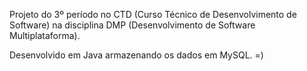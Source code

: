 Projeto do 3º período no CTD (Curso Técnico de Desenvolvimento de Software) na disciplina DMP (Desenvolvimento de Software Multiplataforma).

Desenvolvido em Java armazenando os dados em MySQL. =)